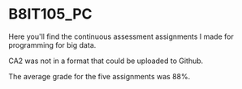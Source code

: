 # B8IT105_PC
Here you'll find the continuous assessment assignments I made for programming for big data.

CA2 was not in a format that could be uploaded to Github.

The average grade for the five assignments was 88%.